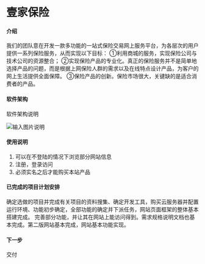 # 壹家保险


#### 介绍
我们的团队意在开发一款多功能的一站式保险交易网上服务平台，为各层次的用户提供一系列保险服务，从而实现以下目标：
①利用商城的服务，实现保险公司与技术公司的资源整合；
②实现保险产品的专业化。真正的保险服务并不是简单地选择产品的问题，而是根据上网保险人群的需求以及在线特点设计产品，为客户的网上生活提供全面保障。
③保险产品的创新。保险市场很大，关键缺的是适合消费者的产品。


#### 软件架构
软件架构说明

![输入图片说明](https://images.gitee.com/uploads/images/2020/1112/134940_b831e5b7_8183275.png "功能模块图.png")

#### 使用说明

1.  可以在不登陆的情况下浏览部分网站信息
2.  注册，登录访问
3.  必须实名之后才能购买本站产品

#### 已完成的项目计划安排
确定选做的项目并完成有关项目的资料搜集、确定开发工具，购买云服务器并配置运行环境、功能初步确定，全部功能的确定并下派任务，网站页面框架的整体基本搭建完成。
完善部分功能，并让其在网站上能访问得到。需求规格说明文档也基本完成。第二版网站基本完成，网站基本功能实现。
#### 下一步
交付
